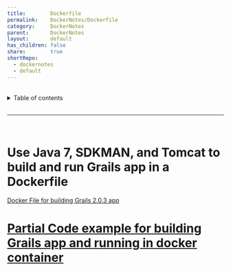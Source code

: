 ```yaml
---
title:        Dockerfile    
permalink:    DockerNotes/Dockerfile    
category:     DockerNotes    
parent:       DockerNotes    
layout:       default    
has_children: false    
share:        true    
shortRepo:    
  - dockernotes    
  - default              
---
```

    
    
<br/>              
    
<details markdown="block">                    
<summary>                    
Table of contents                    
</summary>                    
{: .text-delta }                    
1. TOC                    
{:toc}                    
</details>                    
    
<br/>                    
    
***                    
    
<br/>    
    
# Use Java 7, SDKMAN, and Tomcat to build and run Grails app in a Dockerfile    
    
  <a href="https://gist.github.com/14paxton/c9fba71cd90ec3716974a48e386b3e1f"> Docker File for building Grails 2.0.3 app </a>    
    
# [Partial Code example for building Grails app and running in docker container](https://github.com/14paxton/run_grails_in_docker_container)
